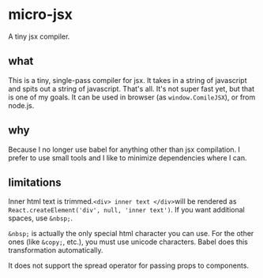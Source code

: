 # micro-jsx
A tiny jsx compiler.

## what
This is a tiny, single-pass compiler for jsx. It takes in a string of javascript and spits out a string of javascript. That's all. It's not super fast yet, but that is one of my goals. It can be used in browser (as `window.ComileJSX`), or from node.js.

## why
Because I no longer use babel for anything other than jsx compilation. I prefer to use small tools and I like to minimize dependencies where I can.

## limitations
Inner html text is trimmed.`<div> inner text </div>`will be rendered as `React.createElement('div', null, 'inner text')`. If you want additional spaces, use `&nbsp;`.

`&nbsp;` is actually the only special html character you can use. For the other ones (like `&copy;`, etc.), you must use unicode characters. Babel does this transformation automatically.

It does not support the spread operator for passing props to components.
